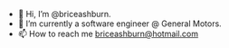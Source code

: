 - 👋 Hi, I’m @briceashburn.
- 🌱 I’m currently a software engineer @ General Motors.
- 📫 How to reach me briceashburn@hotmail.com

<!---
briceashburn/briceashburn is a ✨ special ✨ repository because its `README.md` (this file) appears on your GitHub profile.
You can click the Preview link to take a look at your changes.
--->
